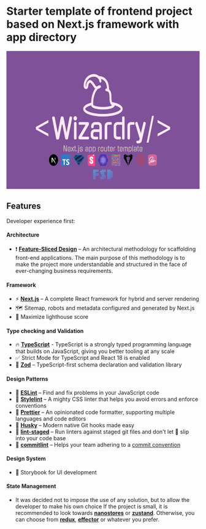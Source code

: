 # Starter template of frontend project based on Next.js framework with app directory

<p align="center">
  <img height="360" src="public/images/starter-banner.png?raw=true" alt="Template starter banner">
</p>

## Features

Developer experience first:

#### Architecture
- ❗ **[Feature-Sliced Design](https://feature-sliced.design)** – An architectural methodology for scaffolding front-end applications. The main purpose of this methodology is to make the project more understandable and structured in the face of ever-changing business requirements.

#### Framework
- ⚡ **[Next.js](https://nextjs.org)** – A complete React framework for hybrid and server rendering
- 🗺️ Sitemap, robots and metadata configured and generated by Next.js
- 💯 Maximize lighthouse score

#### Type checking and Validation
- 🔥 **[TypeScript](https://www.typescriptlang.org)** - TypeScript is a strongly typed programming language that builds on JavaScript, giving you better tooling at any scale
- ✅ Strict Mode for TypeScript and React 18 is enabled
- 🚨 **[Zod](https://zod.dev)** – TypeScript-first schema declaration and validation library

#### Design Patterns
- 📏 **[ESLint](https://eslint.org)** – Find and fix problems in your JavaScript code
- 🎨 **[Stylelint](https://stylelint.io/)** – A mighty CSS linter that helps you avoid errors and enforce conventions
- 🎀 **[Prettier](https://prettier.io)** – An opinionated code formatter, supporting multiple languages and code editors
- 🐶 **[Husky](https://github.com/typicode/husky)** – Modern native Git hooks made easy
- 🚫 **[lint-staged](https://github.com/okonet/lint-staged)** – Run linters against staged git files and don't let 💩 slip into your code base
- 🚓 **[commitlint](https://commitlint.js.org/#/)** – Helps your team adhering to a [commit convention](https://github.com/conventional-changelog/commitlint/tree/master/%40commitlint/config-conventional)

#### Design System
- 🎉 Storybook for UI development

#### State Management
- It was decided not to impose the use of any solution, but to allow the developer to make his own choice
If the project is small, it is recommended to look towards **[nanostores](https://github.com/nanostores/nanostores)** or **[zustand](https://github.com/pmndrs/zustand)**.
Otherwise, you can choose from **[redux](https://redux.js.org/)**, **[effector](https://effector.dev/)** or whatever you prefer.
